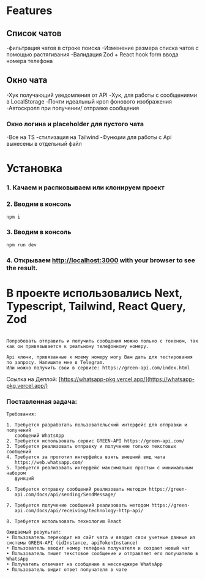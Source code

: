 # Features

## Список чатов

-фильтрация чатов в строке поиска
-Изменение размера списка чатов с помощью растягивания
-Валидация Zod + React hook form ввода номера телефона

## Окно чата

-Хук получающий уведомления от API
-Хук, для работы с сообщениями в LocalStorage
-Почти идеальный кроп фонового изображения
-Автоскролл при получении/ отправке сообщения

### Окно логина и placeholder для пустого чата

-Все на TS
-стилизация на Tailwind
-Функции для работы с Api вынесены в отдельный файл

# Установка

### 1. Качаем и распковываем или клонируем проект

### 2. Вводим в консоль

```
npm i
```

### 3. Вводим в консоль

```
npm run dev
```

### 4. Открываем [http://localhost:3000](http://localhost:3000) with your browser to see the result.

# В проекте использовались Next, Typescript, Tailwind, React Query, Zod

```

Попробовать отправить и получить сообщения можно только с токеном, так как он привязывается к реальному телефонному номеру.

Api ключи, привязанные к моему номеру могу Вам дать для тестирования по запросу. Напишите мне в Telegram.
Или можно получить свои в сервисе: https://green-api.com/index.html

```

Ссылка на Деплой: [https://whatsapp-pkg.vercel.app/](https://whatsapp-pkg.vercel.app/)

### Поставленная задача:

```
Требования:

1. Требуется разработать пользовательский интерфейс для отправки и получений
   сообщений WhatsApp
2. Требуется использовать сервис GREEN-API https://green-api.com/
3. Требуется реализовать отправку и получение только текстовых сообщений
4. Требуется за прототип интерфейса взять внешний вид чата
   https://web.whatsapp.com/
5. Требуется реализовать интерфейс максимально простым с минимальным набором
   функций

6. Требуется отправку сообщений реализовать методом https://green-
   api.com/docs/api/sending/SendMessage/

7. Требуется получение сообщений реализовать методом https://green-
   api.com/docs/api/receiving/technology-http-api/

8. Требуется использовать технологию React

Ожидаемый результат:
• Пользователь переходит на сайт чата и вводит свои учетные данные из
системы GREEN-API (idInstance, apiTokenInstance)
• Пользователь вводит номер телефона получателя и создает новый чат
• Пользователь пишет текстовое сообщение и отправляет его получателю в
WhatsApp
• Получатель отвечает на сообщение в мессенджере WhatsApp
• Пользователь видит ответ получателя в чате
```
